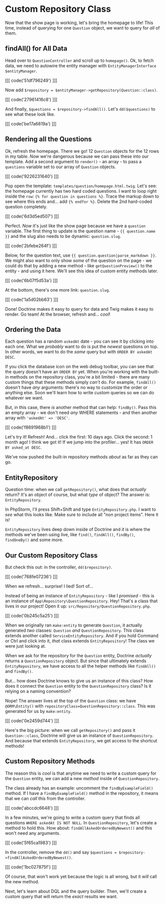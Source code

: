# Custom Repository Class

Now that the show page is working, let's bring the homepage to life! This time,
instead of querying for one `Question` object, we want to query for *all* of them.

## findAll() for All Data

Head over to `QuestionController` and scroll up to `homepage()`. Ok, to fetch
data, we need to autowire the entity manager with
`EntityManagerInterface $entityManager`. 

[[[ code('51df796249') ]]]

Now add `$repository = $entityManager->getRepository(Question::class)`.

[[[ code('27961416c8') ]]]

And finally, `$questions = $repository->findAll()`. Let's `dd($questions)` to
see what these look like.

[[[ code('be17a6619a') ]]]

## Rendering all the Questions

Ok, refresh the homepage. There we go! 12 `Question` objects for the 12 rows in
my table. *Now* we're dangerous because we can pass these into our template.
Add a second argument to `render()` - an array - to pass a `questions` variable
set to our array of `Question` objects.

[[[ code('9226231640') ]]]

Pop open the template: `templates/question/homepage.html.twig`. Let's see:
the homepage currently has two hard coded questions. I want to loop right inside
the `row`: `{% for question in questions %}`. Trace the markup down to see where
this ends and... add `{% endfor %}`. Delete the 2nd hard-coded question completely.

[[[ code('6d3d5ed507') ]]]

Perfect. *Now* it's just like the show page because we have a `question` variable.
The first thing to update is the question name - `{{ question.name }}` and
the slug also needs to be dynamic: `question.slug`. 

[[[ code('2bfebe264f') ]]]

Below, for the question text, use `{{ question.question|parse_markdown }}`. 
We might also want to only show *some* of the question on the page - we could do that 
by adding a new method - like `getQuestionPreview()` to the entity - and using it here. 
We'll see this idea of custom entity methods later.

[[[ code('6b07f5d53a') ]]]

At the bottom, there's one more link: `question.slug`.

[[[ code('1a5d02bb63') ]]]

Done! Doctrine makes it easy to query for data and Twig makes it easy to render.
Go team! At the browser, refresh and... *cool*!

## Ordering the Data

Each question has a random `askedAt` date - you can see it by clicking into each
one. What we *probably* want to do is put the *newest* questions on top. In other
words, we want to do the *same* query but with `ORDER BY askedAt DESC`.

If you click the database icon on the web debug toolbar, you can see that the query
doesn't have an `ORDER BY` yet. When you're working with the built-in methods on the
repository class, you're a bit limited - there are many custom things that these
methods simply *can't* do. For example, `findAll()` doesn't have *any*
arguments: there's no way to customize the order or anything else. Soon we'll
learn how to write *custom* queries so we can do whatever we want.

But, in this case, there *is* another method that can help: `findBy()`. Pass
this an empty array - we don't need *any* WHERE statements - and then another
array with `'askedAt' => 'DESC'`.

[[[ code('f8691968b1') ]]]

Let's try it! Refresh! And... click the first: 10 days ago. Click the second:
1 month ago! I think we got it! If we jump into the profiler... yes! It has
`ORDER BY asked_at DESC`.

We've now pushed the built-in repository methods *about* as far as they can go.

## EntityRepository

Question time: when we call `getRepository()`, what does that *actually*
return? It's an object of course, but what *type* of object? The answer is:
`EntityRepository`.

In PhpStorm, I'll press Shift+Shift and type `EntityRepository.php`. I want
to *see* what this looks like. Make sure to include all "non project items".
Here it is!

`EntityRepository` lives deep down inside of Doctrine and *it* is where the
methods we've been using live, like `find()`, `findAll()`, `findBy()`,
`findOneBy()` and some more.

## Our Custom Repository Class

But check this out: in the controller, `dd($repository)`. 

[[[ code('768fe07236') ]]]

When we refresh... surprise! I lied! Sort of...

Instead of being an instance of `EntityRepository` - like I *promised* - this is
an instance of `App\Repository\QuestionRepository`. Hey! That's a class that lives
in our project! Open it up: `src/Repository/QuestionRepository.php`.

[[[ code('0b245c5a25') ]]]

When we originally ran `make:entity` to generate `Question`, it actually
generated *two* classes: `Question` *and* `QuestionRepository`.
This class extends another called `ServiceEntityRepository`. And if you hold
Command or Ctrl and click into it, *that* class extends `EntityRepository`!
The class we were just looking at.

When we ask for the repository for the `Question` entity, Doctrine
*actually* returns a `QuestionRepository` object. But since that ultimately
extends `EntityRepository`, we have access to all the helper methods like
`findAll()` and `findBy()`.

But... how does Doctrine knows to give us an instance of this class? How does
it connect the `Question` entity to the `QuestionRepository` class? Is it relying
on a naming convention?

Nope! The answer lives at the top of the `Question` class: we have `@ORM\Entity()`
with `repositoryClass=QuestionRepository::class`. This was generated for us by
`make:entity`.

[[[ code('0e2459d744') ]]]

Here's the big picture: when we call `getRepository()` and pass it
`Question::class`, Doctrine will give us an instance of `QuestionRepository`. And
because that extends `EntityRepository`, we get access to the shortcut methods!

## Custom Repository Methods

The reason this is *cool* is that anytime we need to write a custom query for the
`Question` entity, we can add a new *method* inside of `QuestionRepository`.

The class already has an example: uncomment the `findByExampleField()` method.
If I have a `findByExampleField()` method in the repository, it means that we
can *call* this from the controller.

[[[ code('abccdc6648') ]]]

In a few minutes, we're going to write a custom query that finds all questions
`WHERE askedAt IS NOT NULL`. In `QuestionRepository`, let's create a method to
hold this. How about: `findAllAskedOrderedByNewest()` and this won't need any
arguments.

[[[ code('5f65ca1983') ]]]

In the controller, remove the `dd()` and say
`$questions = $repository->findAllAskedOrderedByNewest()`.

[[[ code('1bc027875f') ]]]

Of course, that won't work yet because the logic is all wrong, but it *will*
call the new method.

Next, let's learn about DQL and the query builder. Then, we'll create a custom
query that will return the *exact* results we want.
